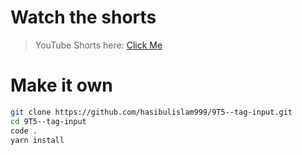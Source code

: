 # Watch the shorts

> YouTube Shorts here: [Click Me](https://www.example.com)

# Make it own

```bash
git clone https://github.com/hasibulislam999/9T5--tag-input.git
cd 9T5--tag-input
code .
yarn install
```
